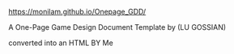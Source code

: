 https://monilam.github.io/Onepage_GDD/


A One-Page Game Design Document Template by (LU GOSSIAN)

converted into an HTML BY Me

